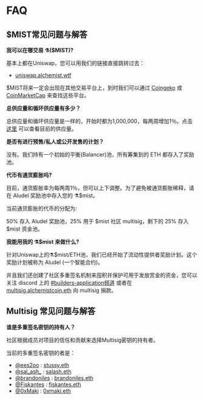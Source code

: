 # FAQ

## **$MIST常见问题与解答**

**我可以在哪交易 ⚗️\($MIST\)?**

基本上都在Uniswap，您可以用我们的链接直接跳转过去：

* [uniswap.alchemist.wtf](http://uniswap.alchemist.wtf)

$MIST将来一定会出现在其他交易平台上，到时我们可以通过 [Coingeko](https://www.coingecko.com/en/coins/alchemist) 或 [CoinMarketCap](https://coinmarketcap.com/currencies/alchemist/) 来查找这些平台。

**总供应量和循环供应量有多少？**

总供应量和循环供应量是一样的，开始时都为1,000,000，每两周增加1％。点击[这里](https://etherscan.io/token/0x88acdd2a6425c3faae4bc9650fd7e27e0bebb7ab) 可以查看目前的供应量。

**是否有进行预售/私人或公开发售的计划？**

没有。我们持有一个初始的平衡\(Balancer\)池，所有筹集到的 ETH 都存入了奖励池。

**代币有通货膨胀吗?**

目前，通货膨胀率为每两周1％，但可以上下调整。为了避免被通货膨胀稀释，请在 Aludel 奖励池中存入您的 ⚗️$mist。

当前通货膨胀的代币的分配为:

50% 存入 Aludel 奖励池，25% 用于 $mist 社区 multisig，剩下的 25% 存入 $mist 资金池。

**我能用我的 ⚗️$mist 来做什么?**

针对Uniswap上的⚗️$mist/ETH池，我们已经开始了流动性提供者奖励计划。这个奖励计划被称为 Aludel \(一个智能合约\)。

并且我们还创建了社区多重签名机制来囤积并保护可用于发放赏金的资金，您可以关注 discord 上的 [\#builders-application频道](https://discord.com/invite/92hQDCw25u) 或者在 [multisig.alchemistcoin.eth](https://etherscan.io/address/multisig.alchemistcoin.eth) 向 multisig 捐款。

## **Multisig 常见问题与解答**

**谁是多重签名密钥的持有人？**

社区根据成员对项目的信任和贡献来选择Multisig密钥的持有者。

当前的多重签名密钥的者是：

* [@ees2oo](https://twitter.com/ees2oo) : [stussy.eth](https://etherscan.io/address/stussy.eth)
* [@sal_ash_](https://twitter.com/sal_ash_) : [salash.eth](https://etherscan.io/address/salash.eth)
* [@brandoniles](https://twitter.com/brandoniles) : [brandoniles.eth](https://etherscan.io/address/brandoniles.eth)
* [@Fiskantes](https://twitter.com/Fiskantes) : [fiskantes.eth](https://etherscan.io/address/fiskantes.eth)
* [@0xMaki](https://twitter.com/0xMaki) : [0xmaki.eth](https://etherscan.io/address/0xmaki.eth)



